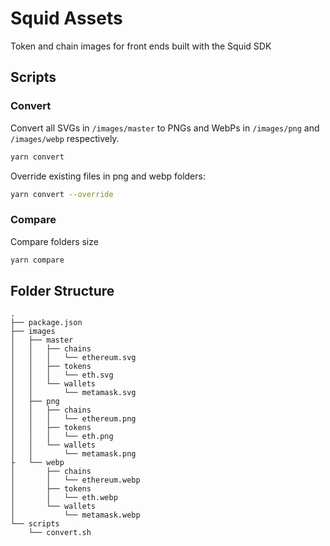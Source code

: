 # Squid Assets

Token and chain images for front ends built with the Squid SDK

## Scripts

### Convert

Convert all SVGs in `/images/master` to PNGs and WebPs in `/images/png` and `/images/webp` respectively.

```bash
yarn convert
```

Override existing files in png and webp folders:

```bash
yarn convert --override
```

### Compare

Compare folders size

```bash
yarn compare
```

## Folder Structure

```
.
├── package.json
├── images
│   ├── master
│   │   ├── chains
│   │   │   └── ethereum.svg
│   │   ├── tokens
│   │   │   └── eth.svg
│   │   └── wallets
│   │       └── metamask.svg
│   ├── png
│   │   ├── chains
│   │   │   └── ethereum.png
│   │   ├── tokens
│   │   │   └── eth.png
│   │   └── wallets
│   │       └── metamask.png
├   └── webp
│       ├── chains
│       │   └── ethereum.webp
│       ├── tokens
│       │   └── eth.webp
│       └── wallets
│           └── metamask.webp
└── scripts
    └── convert.sh
```
